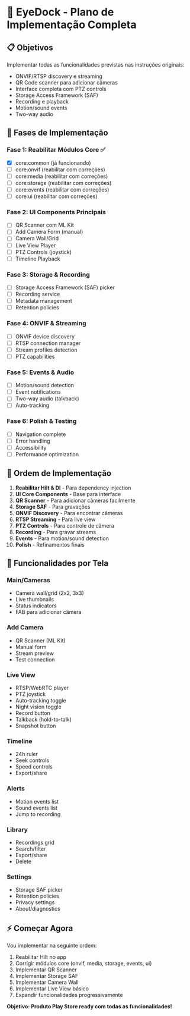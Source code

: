 # 🚀 EyeDock - Plano de Implementação Completa

## 📋 **Objetivos**
Implementar todas as funcionalidades previstas nas instruções originais:
- ONVIF/RTSP discovery e streaming  
- QR Code scanner para adicionar câmeras
- Interface completa com PTZ controls
- Storage Access Framework (SAF)
- Recording e playback
- Motion/sound events
- Two-way audio

## 🎯 **Fases de Implementação**

### **Fase 1: Reabilitar Módulos Core ✅**
- [x] core:common (já funcionando)
- [ ] core:onvif (reabilitar com correções)
- [ ] core:media (reabilitar com correções) 
- [ ] core:storage (reabilitar com correções)
- [ ] core:events (reabilitar com correções)
- [ ] core:ui (reabilitar com correções)

### **Fase 2: UI Components Principais**
- [ ] QR Scanner com ML Kit
- [ ] Add Camera Form (manual)
- [ ] Camera Wall/Grid 
- [ ] Live View Player
- [ ] PTZ Controls (joystick)
- [ ] Timeline Playback

### **Fase 3: Storage & Recording**
- [ ] Storage Access Framework (SAF) picker
- [ ] Recording service
- [ ] Metadata management
- [ ] Retention policies

### **Fase 4: ONVIF & Streaming**
- [ ] ONVIF device discovery
- [ ] RTSP connection manager
- [ ] Stream profiles detection
- [ ] PTZ capabilities

### **Fase 5: Events & Audio**
- [ ] Motion/sound detection
- [ ] Event notifications
- [ ] Two-way audio (talkback)
- [ ] Auto-tracking

### **Fase 6: Polish & Testing**
- [ ] Navigation complete
- [ ] Error handling
- [ ] Accessibility
- [ ] Performance optimization

## 🔧 **Ordem de Implementação**

1. **Reabilitar Hilt & DI** - Para dependency injection
2. **UI Core Components** - Base para interface
3. **QR Scanner** - Para adicionar câmeras facilmente  
4. **Storage SAF** - Para gravações
5. **ONVIF Discovery** - Para encontrar câmeras
6. **RTSP Streaming** - Para live view
7. **PTZ Controls** - Para controle de câmera
8. **Recording** - Para gravar streams
9. **Events** - Para motion/sound detection
10. **Polish** - Refinamentos finais

## 📱 **Funcionalidades por Tela**

### **Main/Cameras**
- Camera wall/grid (2x2, 3x3)
- Live thumbnails
- Status indicators
- FAB para adicionar câmera

### **Add Camera**  
- QR Scanner (ML Kit)
- Manual form
- Stream preview
- Test connection

### **Live View**
- RTSP/WebRTC player
- PTZ joystick
- Auto-tracking toggle
- Night vision toggle
- Record button
- Talkback (hold-to-talk)
- Snapshot button

### **Timeline**
- 24h ruler
- Seek controls
- Speed controls
- Export/share

### **Alerts**
- Motion events list
- Sound events list
- Jump to recording

### **Library**
- Recordings grid
- Search/filter
- Export/share
- Delete

### **Settings**
- Storage SAF picker
- Retention policies
- Privacy settings
- About/diagnostics

## ⚡ **Começar Agora**

Vou implementar na seguinte ordem:
1. Reabilitar Hilt no app
2. Corrigir módulos core (onvif, media, storage, events, ui)
3. Implementar QR Scanner 
4. Implementar Storage SAF
5. Implementar Camera Wall
6. Implementar Live View básico
7. Expandir funcionalidades progressivamente

**Objetivo: Produto Play Store ready com todas as funcionalidades!**
